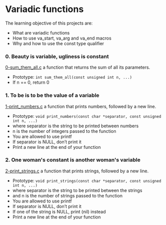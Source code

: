 # Variadic functions
The learning objective of this projects are:
- What are variadic functions
- How to use va_start, va_arg and va_end macros
- Why and how to use the const type qualifier

### 0. Beauty is variable, ugliness is constant
[0-sum_them_all.c](./0-sum_them_all.c) a function that returns the sum of all its parameters.
- Prototype: `int sum_them_all(const unsigned int n, ...)`
- If n == 0, return 0

### 1. To be is to be the value of a variable
[1-print_numbers.c](./1-print_numbers.c) a function that prints numbers, followed by a new line.
- Prototype: `void print_numbers(const char *separator, const unsigned int n, ...)`
- where separator is the string to be printed between numbers
- n is the number of integers passed to the function
- You are allowed to use printf
- If separator is NULL, don’t print it
- Print a new line at the end of your function

### 2. One woman's constant is another woman's variable
[2-print_strings.c](./2-print_strings.c) a function that prints strings, followed by a new line.
- Prototype: `void print_strings(const char *separator, const unsigned int n, ...)`
- where separator is the string to be printed between the strings
- and n is the number of strings passed to the function
- You are allowed to use printf
- If separator is NULL, don’t print it
- If one of the string is NULL, print (nil) instead
- Print a new line at the end of your function

